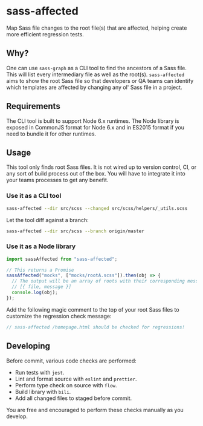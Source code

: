 # sass-affected

Map Sass file changes to the root file(s) that are affected, helping create more efficient regression tests.

## Why?

One can use `sass-graph` as a CLI tool to find the ancestors of a Sass file. This will list every intermediary file as well as the root(s). `sass-affected` aims to show the root Sass file so that developers or QA teams can identify which templates are affected by changing any ol' Sass file in a project.

## Requirements

The CLI tool is built to support Node 6.x runtimes. The Node library is exposed in CommonJS format for Node 6.x and in ES2015 format if you need to bundle it for other runtimes.

## Usage

This tool only finds root Sass files. It is not wired up to version control, CI, or any sort of build process out of the box. You will have to integrate it into your teams processes to get any benefit.

### Use it as a CLI tool

```sh
sass-affected --dir src/scss --changed src/scss/helpers/_utils.scss
```

Let the tool diff against a branch:

```sh
sass-affected --dir src/scss --branch origin/master
```

### Use it as a Node library

```js
import sassAffected from "sass-affected";

// This returns a Promise
sassAffected("mocks", ["mocks/rootA.scss"]).then(obj => {
  // The output will be an array of roots with their corresponding message:
  // [{ file, message }]
  console.log(obj);
});
```

Add the following magic comment to the top of your root Sass files to customize the regression check message:

```scss
// sass-affected /homepage.html should be checked for regressions!
```

## Developing

Before commit, various code checks are performed:

* Run tests with `jest`.
* Lint and format source with `eslint` and `prettier`.
* Perform type check on source with `flow`.
* Build library with `bili`.
* Add all changed files to staged before commit.

You are free and encouraged to perform these checks manually as you develop.
